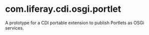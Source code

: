 # com.liferay.cdi.osgi.portlet
A prototype for a CDI portable extension to publish Portlets as OSGi services.
